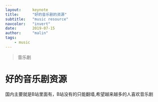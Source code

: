 ```yaml
---
layout:     keynote
title:      "好的音乐剧的资源"
subtitle:   "music resource"
navcolor:   "invert"
date:       2019-07-15
author:     "malin"
tags:
    - music
---
```



> 音乐剧

# 好的音乐剧资源

国内主要就是B站里面有，B站没有的只能翻墙,希望越来越多的人喜欢音乐剧